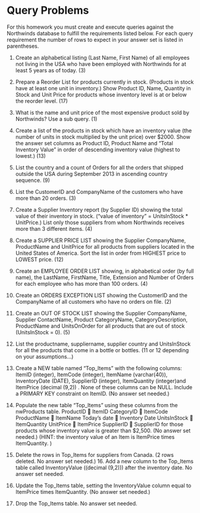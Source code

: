 # Query Problems 

For this homework you must create and execute queries against the Northwinds database to fulfill the requirements listed below. For each query requirement the number of rows to expect in your answer set is listed in parentheses.  

1.  Create an alphabetical listing (Last Name, First Name) of all employees not living in the USA who have been employed with Northwinds for at least 5 years as of today. (3)  

2.  Prepare a Reorder List for products currently in stock. (Products in stock have at least one unit in inventory.)  Show Product ID, Name, Quantity in Stock and Unit Price for products whose inventory level is at or below the reorder level. (17)  

3.  What is the name and unit price of the most expensive product sold by Northwinds? Use a sub query. (1)  

4.  Create a list of the products in stock which have an inventory value (the number of units in stock multiplied by the unit price) over $2000.  Show the answer set columns as Product ID, Product Name and “Total Inventory Value” in order of descending inventory value (highest to lowest.)  (13) 

5.  List the country and a count of Orders for all the orders that shipped outside the USA during September 2013 in ascending country sequence. (9)  

6.  List the CustomerID and CompanyName of the customers who have more than 20 orders. (3) 
 
7.  Create a Supplier Inventory report (by Supplier ID) showing the total value of their inventory in stock.  (“value of inventory” = UnitsInStock * UnitPrice.)  List only those suppliers from whom Northwinds receives more than 3 different items. (4) 
 
8.  Create a SUPPLIER PRICE LIST showing the Supplier CompanyName, ProductName and UnitPrice for all products from suppliers located in the United States of America. Sort the list in order from HIGHEST price to LOWEST price. (12) 
 
9.  Create an EMPLOYEE ORDER LIST showing, in alphabetical order (by full name), the LastName, FirstName, Title, Extension and Number of Orders for each employee who has more than 100 orders. (4)  
 
10.  Create an ORDERS EXCEPTION LIST showing the CustomerID and the CompanyName of all customers who have no orders on file.  (2) 
 
11.  Create an OUT OF STOCK LIST showing the Supplier CompanyName,  Supplier ContactName, Product CategoryName,  CategoryDescription,  ProductName and UnitsOnOrder for all products that are out of stock  (UnitsInStock = 0). (5) 
 
12.  List the productname, suppliername, supplier country and UnitsInStock for all the products that come in a bottle or bottles. (11 or 12 depending on your assumptions…) 
 
13. Create a NEW table named “Top_Items”  with the following columns:  ItemID (integer), ItemCode (integer), ItemName (varchar(40)), InventoryDate (DATE), SupplierID (integer),  ItemQuantity (integer)and ItemPrice (decimal (9,2)) .  None of these columns can be NULL.  Include a PRIMARY KEY constraint on ItemID. (No answer set needed.) 
 
14.  Populate the new table “Top_Items” using these columns from the nwProducts table. ProductID   ItemID CategoryID  ItemCode ProductName  ItemName Today’s date  Inventory Date UnitsInStock  ItemQuantity UnitPrice  ItemPrice SupplierID  SupplierID for those products whose inventory value is greater than $2,500.  (No answer set needed.)  (HINT: the inventory value of an Item is ItemPrice times ItemQuantity. ) 

15. Delete the rows in Top_Items  for suppliers from Canada. (2 rows deleted. No answer set needed.)   16.  Add a new column to the Top_Items table called InventoryValue ((decimal (9,2))) after the inventory date. No answer set needed. 
 
17.  Update the Top_Items table, setting the InventoryValue column equal to ItemPrice times ItemQuantity. (No answer set needed.) 
 
18. Drop the Top_Items table. No answer set needed. 
 
 
